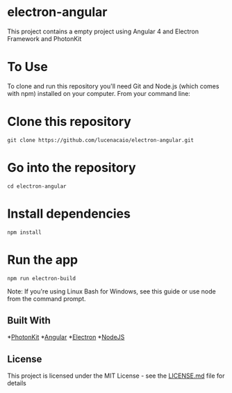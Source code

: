 # electron-angular

This project contains a empty project using Angular 4 and Electron Framework and PhotonKit

# To Use
To clone and run this repository you'll need Git and Node.js (which comes with npm) installed on your computer. From your command line:

# Clone this repository

```
git clone https://github.com/lucenacaio/electron-angular.git
```

# Go into the repository
```
cd electron-angular
```
# Install dependencies
```
npm install
```
# Run the app
```
npm run electron-build
```
Note: If you're using Linux Bash for Windows, see this guide or use node from the command prompt.

## Built With
*[PhotonKit](http://photonkit.com/)
*[Angular](https://angular.io/) 
*[Electron](https://electronjs.org/)
*[NodeJS](https://nodejs.org/en/)

## License

This project is licensed under the MIT License - see the [LICENSE.md](LICENSE.md) file for details
